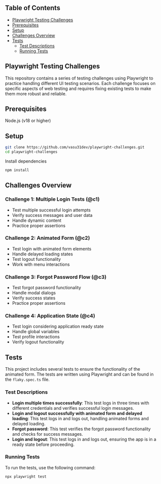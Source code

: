 ## Table of Contents

- [Playwright Testing Challenges](#playwright-testing-challenges)
- [Prerequisites](#prerequisites)
- [Setup](#setup)
- [Challenges Overview](#challenges-overview)
- [Tests](#tests)
  - [Test Descriptions](#test-descriptions)
  - [Running Tests](#running-tests)

## Playwright Testing Challenges

This repository contains a series of testing challenges using Playwright to practice handling different UI testing scenarios. Each challenge focuses on specific aspects of web testing and requires fixing existing tests to make them more robust and reliable.

## Prerequisites

Node.js (v18 or higher)

## Setup

```bash
git clone https://github.com/vasu31dev/playwright-challenges.git
cd playwright-challenges
```

Install dependencies

```bash
npm install
```

## Challenges Overview

### Challenge 1: Multiple Login Tests (@c1)

- Test multiple successful login attempts
- Verify success messages and user data
- Handle dynamic content
- Practice proper assertions

### Challenge 2: Animated Form (@c2)

- Test login with animated form elements
- Handle delayed loading states
- Test logout functionality
- Work with menu interactions

### Challenge 3: Forgot Password Flow (@c3)

- Test forgot password functionality
- Handle modal dialogs
- Verify success states
- Practice proper assertions

### Challenge 4: Application State (@c4)

- Test login considering application ready state
- Handle global variables
- Test profile interactions
- Verify logout functionality

## Tests

This project includes several tests to ensure the functionality of the animated form. The tests are written using Playwright and can be found in the `flaky.spec.ts` file.

### Test Descriptions

- **Login multiple times successfully**: This test logs in three times with different credentials and verifies successful login messages.
- **Login and logout successfully with animated form and delayed loading**: This test logs in and logs out, handling animated forms and delayed loading.
- **Forgot password**: This test verifies the forgot password functionality and checks for success messages.
- **Login and logout**: This test logs in and logs out, ensuring the app is in a ready state before proceeding.

### Running Tests

To run the tests, use the following command:

```bash
npx playwright test
```
